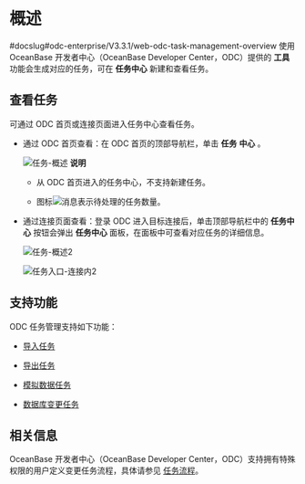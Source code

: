 概述 
=======================
#docslug#odc-enterprise/V3.3.1/web-odc-task-management-overview
使用 OceanBase 开发者中心（OceanBase Developer Center，ODC）提供的 **工具** 功能会生成对应的任务，可在 **任务中心** 新建和查看任务。

查看任务 
-------------------------

可通过 ODC 首页或连接页面进入任务中心查看任务。

* 通过 ODC 首页查看：在 ODC 首页的顶部导航栏，单击 **任务** **中心** 。

  ![任务-概述](https://help-static-aliyun-doc.aliyuncs.com/assets/img/zh-CN/9229808461/p415557.png)
  **说明**

  
  * 从 ODC 首页进入的任务中心，不支持新建任务。

    
  
  * 图标![消息](https://help-static-aliyun-doc.aliyuncs.com/assets/img/zh-CN/9229808461/p420517.jpg)表示待处理的任务数量。

    
  

  
  

* 通过连接页面查看：登录 ODC 进入目标连接后，单击顶部导航栏中的 **任务中心** 按钮会弹出 **任务中心** 面板，在面板中可查看对应任务的详细信息。

  ![任务-概述2](https://help-static-aliyun-doc.aliyuncs.com/assets/img/zh-CN/8608448461/p415558.png)

  ![任务入口-连接内2](https://help-static-aliyun-doc.aliyuncs.com/assets/img/zh-CN/8608448461/p423438.png)
  




支持功能 
-------------------------

ODC 任务管理支持如下功能：

* [导入任务](../../7.client-odc-user-guide/8.client-odc-task-management/2.client-odc-import-tasks.md)

  

* [导出任务](../../7.client-odc-user-guide/8.client-odc-task-management/3.client-odc-export-tasks.md)

  

* [模拟数据任务](../../7.client-odc-user-guide/8.client-odc-task-management/4.client-odc-data-mocking-tasks.md)

  

* [数据库变更任务](../../7.client-odc-user-guide/8.client-odc-task-management/5.client-odc-database-change-task.md)

  




相关信息 
-------------------------

OceanBase 开发者中心（OceanBase Developer Center，ODC）支持拥有特殊权限的用户定义变更任务流程，具体请参见 [任务流程](../4.web-odc-public-resource-management/4.web-odc-task-process.md)。
